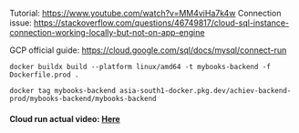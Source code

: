 Tutorial: https://www.youtube.com/watch?v=MM4viHa7k4w 
Connection issue: https://stackoverflow.com/questions/46749817/cloud-sql-instance-connection-working-locally-but-not-on-app-engine 

GCP official guide: https://cloud.google.com/sql/docs/mysql/connect-run
```
docker buildx build --platform linux/amd64 -t mybooks-backend -f Dockerfile.prod . 
```

```
docker tag mybooks-backend asia-south1-docker.pkg.dev/achiev-backend-prod/mybooks-backend/mybooks-backend
```

#### Cloud run actual video: [Here](./assets/cloud%20run%20video.mp4)
